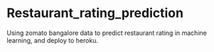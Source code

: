 # Restaurant_rating_prediction
Using zomato bangalore data to predict restaurant rating in machine learning, and deploy to heroku.
